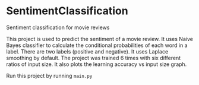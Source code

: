 # SentimentClassification
Sentiment classification for movie reviews

This project is used to predict the sentiment of a movie review. It uses Naive Bayes classifier to calculate the conditional probabilities of each word in a label. There are two labels (positive and negative). It uses Laplace smoothing by default.
The project was trained 6 times with six different ratios of input size. It also plots the learning accuracy vs input size graph.

Run this project by running `main.py`
